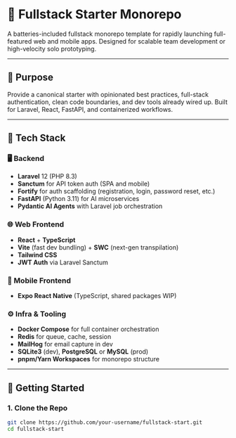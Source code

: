 # 🧱 Fullstack Starter Monorepo

A batteries-included fullstack monorepo template for rapidly launching full-featured web and mobile apps. Designed for scalable team development or high-velocity solo prototyping.

---

## 🧠 Purpose

Provide a canonical starter with opinionated best practices, full-stack authentication, clean code boundaries, and dev tools already wired up. Built for Laravel, React, FastAPI, and containerized workflows.

---

## 🧰 Tech Stack

### 🖥 Backend

- **Laravel** 12 (PHP 8.3)
- **Sanctum** for API token auth (SPA and mobile)
- **Fortify** for auth scaffolding (registration, login, password reset, etc.)
- **FastAPI** (Python 3.11) for AI microservices
- **Pydantic AI Agents** with Laravel job orchestration

### 🌐 Web Frontend

- **React** + **TypeScript**
- **Vite** (fast dev bundling) + **SWC** (next-gen transpilation)
- **Tailwind CSS**
- **JWT Auth** via Laravel Sanctum

### 📱 Mobile Frontend

- **Expo React Native** (TypeScript, shared packages WIP)

### ⚙️ Infra & Tooling

- **Docker Compose** for full container orchestration
- **Redis** for queue, cache, session
- **MailHog** for email capture in dev
- **SQLite3** (dev), **PostgreSQL** or **MySQL** (prod)
- **pnpm/Yarn Workspaces** for monorepo structure

---

## 🚀 Getting Started

### 1. Clone the Repo

```bash
git clone https://github.com/your-username/fullstack-start.git
cd fullstack-start
